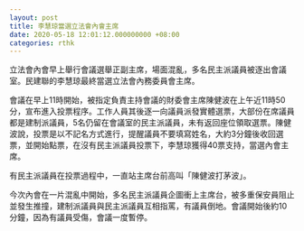 ```yaml
---
layout: post
title: 李慧琼當選立法會內會主席
date: 2020-05-18 12:01:12.000000000 +08:00
categories: rthk
---
```


立法會內會早上舉行會議選舉正副主席，場面混亂，多名民主派議員被逐出會議室。民建聯的李慧琼最終當選立法會內務委員會主席。

會議在早上11時開始，被指定負責主持會議的財委會主席陳健波在上午近11時50分，宣布進入投票程序。工作人員其後逐一向議員派發實體選票，大部份在席議員都是建制派議員，5名仍留在會議室的民主派議員，未有返回座位領取選票。陳健波說，投票是以不記名方式進行，提醒議員不要填寫姓名，大約3分鐘後收回選票，並開始點票，在沒有民主派議員投票下，李慧琼獲得40票支持，當選內會主席。

有民主派議員在投票過程中，一直站主席台前高叫「陳健波打茅波」。

今次內會在一片混亂中開始，多名民主派議員企圖衝上主席台，被多重保安員阻止並發生推撞，建制派議員與民主派議員互相指罵，有議員倒地。會議開始後約10分鐘，因為有議員受傷，會議一度暫停。
